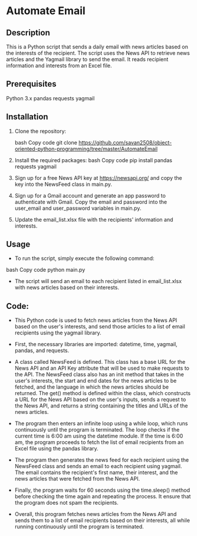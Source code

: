 # Automate Email

## Description
This is a Python script that sends a daily email with news articles based on the interests of the recipient. The script uses the News API to retrieve news articles and the Yagmail library to send the email. It reads recipient information and interests from an Excel file.

## Prerequisites
Python 3.x
pandas
requests
yagmail

## Installation
1. Clone the repository:

    bash Copy code
    git clone https://github.com/savan2508/object-oriented-python-programming/tree/master/AutomateEmail
2. Install the required packages:
   bash
   Copy code
   pip install pandas requests yagmail

3. Sign up for a free News API key at https://newsapi.org/ and copy the key into the NewsFeed class in main.py.

4. Sign up for a Gmail account and generate an app password to authenticate with Gmail. Copy the email and password into the user_email and user_password variables in main.py.

5. Update the email_list.xlsx file with the recipients' information and interests.

## Usage
* To run the script, simply execute the following command:

bash
Copy code
python main.py

* The script will send an email to each recipient listed in email_list.xlsx with news articles based on their interests.

## Code:
* This Python code is used to fetch news articles from the News API based on the user's interests, and send those 
articles to a list of email recipients using the yagmail library.

* First, the necessary libraries are imported: datetime, time, yagmail, pandas, and requests.

* A class called NewsFeed is defined. This class has a base URL for the News API and an API Key attribute that will be 
used to make requests to the API. The NewsFeed class also has an init method that takes in the user's interests, the 
start and end dates for the news articles to be fetched, and the language in which the news articles should be 
returned. The get() method is defined within the class, which constructs a URL for the News API based on the user's 
inputs, sends a request to the News API, and returns a string containing the titles and URLs of the news articles.

* The program then enters an infinite loop using a while loop, which runs continuously until the program is terminated. 
The loop checks if the current time is 6:00 am using the datetime module. If the time is 6:00 am, the program 
proceeds to fetch the list of email recipients from an Excel file using the pandas library.

* The program then generates the news feed for each recipient using the NewsFeed class and sends an email to each 
recipient using yagmail. The email contains the recipient's first name, their interest, and the news articles that 
were fetched from the News API.

* Finally, the program waits for 60 seconds using the time.sleep() method before checking the time again and repeating 
the process. It ensure that the program does not spam the recipients. 

* Overall, this program fetches news articles from the News API and sends them to a list of email recipients based on 
their interests, all while running continuously until the program is terminated.
